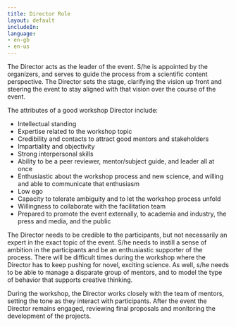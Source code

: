 ```yaml
---
title: Director Role
layout: default
includeIn:
language:
- en-gb
- en-us
---
```

The Director acts as the leader of the event. S/he is appointed by the organizers, and serves to guide the process from a scientific content perspective. The Director sets the stage, clarifying the vision up front and steering the event to stay aligned with that vision over the course of the event.

The attributes of a good workshop Director include:
 * Intellectual standing
 * Expertise related to the workshop topic
 * Credibility and contacts to attract good mentors and stakeholders
 * Impartiality and objectivity
 * Strong interpersonal skills
 * Ability to be a peer reviewer, mentor/subject guide, and leader all at once
 * Enthusiastic about the workshop process and new science, and willing and able to communicate that enthusiasm
 * Low ego
 * Capacity to tolerate ambiguity and to let the workshop process unfold
 * Willingness to collaborate with the facilitation team
 * Prepared to promote the event externally, to academia and industry, the press and media, and the public

The Director needs to be credible to the participants, but not necessarily an expert in the exact topic of the event. S/he needs to instill a sense of ambition in the participants and be an enthusiastic supporter of the process. There will be difficult times during the workshop where the Director has to keep pushing for novel, exciting science. As well, s/he needs to be able to manage a disparate group of mentors, and to model the type of behavior that supports creative thinking.

During the workshop, the Director works closely with the team of mentors, setting the tone as they interact with participants. After the event the Director remains engaged, reviewing final proposals and monitoring the development of the projects.